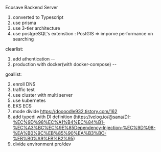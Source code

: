 Ecosave Backend Server

1. converted to Typescript
2. use prisma
3. use 3-tier architecture
4. use postgreSQL's extenstion : PostGIS => imporve performance on searching

clearlist:

1. add athentication --
2. production with docker(with docker-compose) --

<!-- -- need container division to DB  (not docker-compose) -- -->

goallist:

2. enroll DNS
3. traffic test
4. use cluster with multi server
5. use kubernetes
6. EKS ECS
7. mode divide https://doooodle932.tistory.com/162
8. add typedi with DI definition (https://velog.io/@sana/DI-%EC%9D%98%EC%A1%B4%EC%84%B1-%EC%A3%BC%EC%9E%85Dependency-Injection-%EC%9D%98-%EA%B0%9C%EB%85%90%EA%B3%BC-%EB%B0%A9%EB%B2%95)
9. divide environment pro/dev
